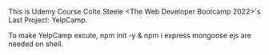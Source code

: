 This is Udemy Course Colte Steele <The Web Developer Bootcamp 2022>'s Last Project: YelpCamp.

To make YelpCamp excute, npm init -y & npm i express mongoose ejs are needed on shell.
